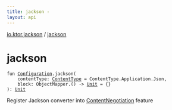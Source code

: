 ```yaml
---
title: jackson - 
layout: api
---
```


<div class='api-docs-breadcrumbs'><a href="index.html">io.ktor.jackson</a> / <a href="./jackson.html">jackson</a></div>

# jackson

<div class="signature"><code><span class="keyword">fun </span><a href="../io.ktor.features/-content-negotiation/-configuration/index.html"><span class="identifier">Configuration</span></a><span class="symbol">.</span><span class="identifier">jackson</span><span class="symbol">(</span><br/>&nbsp;&nbsp;&nbsp;&nbsp;<span class="parameterName" id="io.ktor.jackson$jackson(io.ktor.features.ContentNegotiation.Configuration, io.ktor.http.ContentType, kotlin.Function1((com.fasterxml.jackson.databind.ObjectMapper, kotlin.Unit)))/contentType">contentType</span><span class="symbol">:</span>&nbsp;<a href="../io.ktor.http/-content-type/index.html"><span class="identifier">ContentType</span></a>&nbsp;<span class="symbol">=</span>&nbsp;ContentType.Application.Json<span class="symbol">, </span><br/>&nbsp;&nbsp;&nbsp;&nbsp;<span class="parameterName" id="io.ktor.jackson$jackson(io.ktor.features.ContentNegotiation.Configuration, io.ktor.http.ContentType, kotlin.Function1((com.fasterxml.jackson.databind.ObjectMapper, kotlin.Unit)))/block">block</span><span class="symbol">:</span>&nbsp;<span class="identifier">ObjectMapper</span><span class="symbol">.</span><span class="symbol">(</span><span class="symbol">)</span>&nbsp;<span class="symbol">-&gt;</span>&nbsp;<a href="https://kotlinlang.org/api/latest/jvm/stdlib/kotlin/-unit/index.html"><span class="identifier">Unit</span></a>&nbsp;<span class="symbol">=</span>&nbsp;{}<br/><span class="symbol">)</span><span class="symbol">: </span><a href="https://kotlinlang.org/api/latest/jvm/stdlib/kotlin/-unit/index.html"><span class="identifier">Unit</span></a></code></div>

Register Jackson converter into <a href="../io.ktor.features/-content-negotiation/index.html">ContentNegotiation</a> feature

